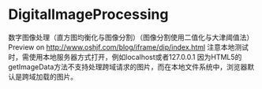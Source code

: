 # DigitalImageProcessing
数字图像处理（直方图均衡化与图像分割）（图像分割使用二值化与大津阈值法）
Preview on http://www.oshjf.com/blog/iframe/dip/index.html
注意本地测试时，需使用本地服务器方式打开，例如localhost或者127.0.0.1
因为HTML5的getImageData方法不支持处理跨域请求的图片，而在本地文件系统中，浏览器默认是跨域加载的图片。
